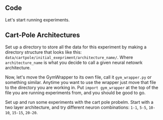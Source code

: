 ## Code

Let's start running experiments.

## Cart-Pole Architectures

Set up a directory to store all the data for this experiment by making a directory structure that looks like this:
`data/cartpole/initial_exepriment/architecture_name/`. Where `architecture_name` is what you decide to call a given
neural netowrk architecture. 

Now, let's move the GymWrapper to its own file, call it `gym_wrapper.py` or something similar. Anytime you want to use
the wrapper just move that file to the directory you are working in. Put `import gym_wrapper` at the top of the file you
are running experiments from, and you should be good to go.

Set up and run some experiments with the cart pole probelm. Start with a two layer architecture, and try different
neuron combinations: `1-1`, `5-5`, `10-10`, `15-15`, `20-20`. 
